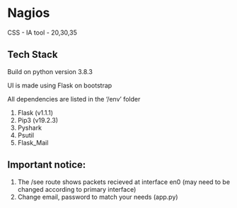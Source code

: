# Nagios
CSS - IA tool - 20,30,35

## Tech Stack

Build on python version 3.8.3

UI is made using Flask on bootstrap

All dependencies are listed in the ‘/env’ folder
1. Flask (v1.1.1)
2. Pip3 (v19.2.3)
3. Pyshark
4. Psutil
5. Flask_Mail

## Important notice:

1. The /see route shows packets recieved at interface en0 (may need to be changed according to primary interface)
2. Change email, password to match your needs (app.py)
